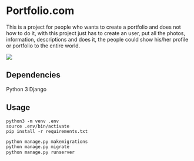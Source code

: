 # Portfolio.com

This is a project for people who wants to create a portfolio and does not how to do it, 
with this project just has to create an user, put all the photos, information, descriptions and does it, the people could show his/her profile or portfolio to the entire world.

![](https://i.imgur.com/4VotR0d.png)

## Dependencies
Python 3
Django

## Usage
```shell
python3 -m venv .env
source .env/bin/activate
pip install -r requirements.txt
```

```python
python manage.py makemigrations
python manage.py migrate
python manage.py runserver